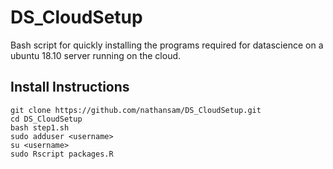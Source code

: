 # DS_CloudSetup
Bash script for quickly installing the programs required for datascience on a ubuntu 18.10 server running on the cloud. 

## Install Instructions
```
git clone https://github.com/nathansam/DS_CloudSetup.git
cd DS_CloudSetup
bash step1.sh
sudo adduser <username>
su <username>
sudo Rscript packages.R
```
